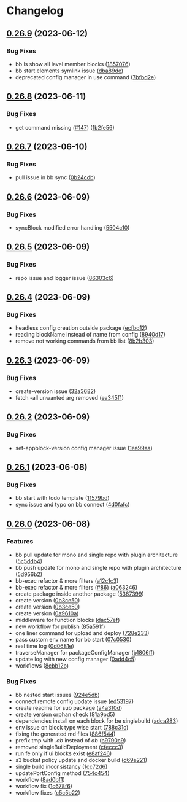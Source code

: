 # Changelog

## [0.26.9](https://github.com/appblocks-hub/BB-CLI/compare/v0.26.8...v0.26.9) (2023-06-12)


### Bug Fixes

* bb ls show all level member blocks ([1857076](https://github.com/appblocks-hub/BB-CLI/commit/1857076dcdc067c004fa564e7f5d04d861a16488))
* bb start elements symlink issue ([dba89de](https://github.com/appblocks-hub/BB-CLI/commit/dba89def09608282f704ef4aa2d013db75e96e3f))
* deprecated config manager in use command ([7bfbd2e](https://github.com/appblocks-hub/BB-CLI/commit/7bfbd2ea998016f60a9da7b2694a185c4f0dbffe))

## [0.26.8](https://github.com/appblocks-hub/BB-CLI/compare/v0.26.7...v0.26.8) (2023-06-11)


### Bug Fixes

* get command missing ([#147](https://github.com/appblocks-hub/BB-CLI/issues/147)) ([1b2fe56](https://github.com/appblocks-hub/BB-CLI/commit/1b2fe56939fdfd6d01ab4d2face734620a38f993))

## [0.26.7](https://github.com/appblocks-hub/BB-CLI/compare/v0.26.6...v0.26.7) (2023-06-10)


### Bug Fixes

* pull issue in bb sync ([0b24cdb](https://github.com/appblocks-hub/BB-CLI/commit/0b24cdb0b7023223564856a3c6ed700adad3aa31))

## [0.26.6](https://github.com/appblocks-hub/BB-CLI/compare/v0.26.5...v0.26.6) (2023-06-09)


### Bug Fixes

* syncBlock modified error handling ([5504c10](https://github.com/appblocks-hub/BB-CLI/commit/5504c10f39dbf105fbeb6fbfc75e2e7f9930ca52))

## [0.26.5](https://github.com/appblocks-hub/BB-CLI/compare/v0.26.4...v0.26.5) (2023-06-09)


### Bug Fixes

* repo issue and logger issue ([86303c6](https://github.com/appblocks-hub/BB-CLI/commit/86303c6253eda50523b7c4b4fea20db04199dda7))

## [0.26.4](https://github.com/appblocks-hub/BB-CLI/compare/v0.26.3...v0.26.4) (2023-06-09)


### Bug Fixes

* headless config creation outside package ([ecfbd12](https://github.com/appblocks-hub/BB-CLI/commit/ecfbd12e73581b650d606cec8b35d452174b5beb))
* reading blockName instead of name from config ([8940d17](https://github.com/appblocks-hub/BB-CLI/commit/8940d175ebc43af6fe919f1850593d7f20fcc91b))
* remove not working commands from bb list ([8b2b303](https://github.com/appblocks-hub/BB-CLI/commit/8b2b303ff2a6fed68f7feb4d06f495449f5b3cb0))

## [0.26.3](https://github.com/appblocks-hub/BB-CLI/compare/v0.26.2...v0.26.3) (2023-06-09)


### Bug Fixes

* create-version issue ([32a3682](https://github.com/appblocks-hub/BB-CLI/commit/32a36823848a4d3b0c46492c272ff4c8a0d6b907))
* fetch -all unwanted arg removed ([ea345f1](https://github.com/appblocks-hub/BB-CLI/commit/ea345f13226abdd16233e2cccb27319bcb036584))

## [0.26.2](https://github.com/appblocks-hub/BB-CLI/compare/v0.26.1...v0.26.2) (2023-06-09)


### Bug Fixes

* set-appblock-version config manager issue ([1ea99aa](https://github.com/appblocks-hub/BB-CLI/commit/1ea99aa3898f5cd0fff261ea63f01ed914155f04))

## [0.26.1](https://github.com/appblocks-hub/BB-CLI/compare/v0.26.0...v0.26.1) (2023-06-08)


### Bug Fixes

* bb start with todo template ([11579bd](https://github.com/appblocks-hub/BB-CLI/commit/11579bde426ef6a07bb877b8c142aefe21121607))
* sync issue and typo on bb connect ([4d0fafc](https://github.com/appblocks-hub/BB-CLI/commit/4d0fafc2a5b254a5098b0264a4bb730ca60ed0e4))

## [0.26.0](https://github.com/appblocks-hub/BB-CLI/compare/0.25.0...v0.26.0) (2023-06-08)


### Features

* bb pull update for mono and single repo with plugin architecture ([5c5ddb4](https://github.com/appblocks-hub/BB-CLI/commit/5c5ddb474b99dda069d2cb92596408b1c3f1da8e))
* bb push update for mono and single repo with plugin architecture ([5d956b2](https://github.com/appblocks-hub/BB-CLI/commit/5d956b29996b780a7106cada204ec2421c132ccc))
* bb-exec refactor & more filters ([a12c1c3](https://github.com/appblocks-hub/BB-CLI/commit/a12c1c3d572b563a8ae3a68653475d410a985ee1))
* bb-exec refactor & more filters ([#86](https://github.com/appblocks-hub/BB-CLI/issues/86)) ([a063246](https://github.com/appblocks-hub/BB-CLI/commit/a063246e259b801cb377d6ac0585bbcdb92d0a4f))
* create package inside another package ([5367399](https://github.com/appblocks-hub/BB-CLI/commit/53673993ab26960498855a22cdeb298dd0920bd8))
* create version ([0b3ce50](https://github.com/appblocks-hub/BB-CLI/commit/0b3ce5093e1185d8c59ed493cb87c88c8dd3fe0b))
* create version ([0b3ce50](https://github.com/appblocks-hub/BB-CLI/commit/0b3ce5093e1185d8c59ed493cb87c88c8dd3fe0b))
* create version ([0a9610a](https://github.com/appblocks-hub/BB-CLI/commit/0a9610ae043ae65ede71e72db42e3cbfa706649c))
* middleware for function blocks ([dac57ef](https://github.com/appblocks-hub/BB-CLI/commit/dac57ef41e62807f3722e0a7a92cfdc7cce96850))
* new workflow for publish ([85a591f](https://github.com/appblocks-hub/BB-CLI/commit/85a591f09afcc47bec98b998f712539402c2af88))
* one liner command for upload and deploy ([728e233](https://github.com/appblocks-hub/BB-CLI/commit/728e233dc75faabdb0cbfd7a94546b8a341b8f1a))
* pass custom env name for bb start ([07c0530](https://github.com/appblocks-hub/BB-CLI/commit/07c0530a6ccda92ba80d99a5589bc9c2a2dcc54f))
* real time log ([0d0681e](https://github.com/appblocks-hub/BB-CLI/commit/0d0681e36f557b6de92006570f84af04f961879b))
* traverseManager for packageConfigManager ([b1806ff](https://github.com/appblocks-hub/BB-CLI/commit/b1806ff4a7a6d2b3fecceca545bf5818a6e9e6e1))
* update log with new config manager ([0add4c5](https://github.com/appblocks-hub/BB-CLI/commit/0add4c531b1351e586b604b94e891c0974171aa9))
* workflows ([8cbb12b](https://github.com/appblocks-hub/BB-CLI/commit/8cbb12b0ce9241b9941787c143e893ada758b44e))


### Bug Fixes

* bb nested start issues ([924e5db](https://github.com/appblocks-hub/BB-CLI/commit/924e5db12de526d4981e95b6e5d8ad82b28daae0))
* connect remote config update issue ([ed53197](https://github.com/appblocks-hub/BB-CLI/commit/ed531970309ae2b97ee9b612fa2973abbab6b336))
* create readme for sub package ([a4a310d](https://github.com/appblocks-hub/BB-CLI/commit/a4a310d806517c35df3a5e57c2c2bc71de69517b))
* create version orphan check ([81a9bd5](https://github.com/appblocks-hub/BB-CLI/commit/81a9bd5075eabc9dc86709e10072a3486a4f9026))
* dependencies install on each block for be singlebuild ([adca283](https://github.com/appblocks-hub/BB-CLI/commit/adca2839377423c99ef1cc2da9b9a7899cc5f936))
* env issue on block type wise start ([788c31c](https://github.com/appblocks-hub/BB-CLI/commit/788c31c4f929f294b7530e4de971171553affb99))
* fixing the generated md files ([886f544](https://github.com/appblocks-hub/BB-CLI/commit/886f544a9a4373d27064ed483564db7512d8baf2))
* prefix tmp with ._ab_ instead of _ab_ ([b9790c9](https://github.com/appblocks-hub/BB-CLI/commit/b9790c9c9907f18d32e59f310720d6b561984a6e))
* removed singleBuildDeployment ([cfeccc3](https://github.com/appblocks-hub/BB-CLI/commit/cfeccc3089b00de88f724bfc5e26905919e8bd5d))
* run fe only if ui blocks exist ([e8af246](https://github.com/appblocks-hub/BB-CLI/commit/e8af246f04245984f307adf7a7edfc2c9307dc08))
* s3 bucket policy update and docker build ([d69e221](https://github.com/appblocks-hub/BB-CLI/commit/d69e221f5a80755c3d007f5ad45959212a1fcbce))
* single build inconsistancy ([1cc72d6](https://github.com/appblocks-hub/BB-CLI/commit/1cc72d6c8c00a1cb8c7513c72a6e4eb5e3fa3b12))
* updatePortConfig method ([754c454](https://github.com/appblocks-hub/BB-CLI/commit/754c454903d32b7b8bf80a82f055da02bbad3a62))
* workflow ([8ad0bf1](https://github.com/appblocks-hub/BB-CLI/commit/8ad0bf1457c2e44a48973ffd87cfd6b2eeafc81d))
* workflow fix ([1c678f6](https://github.com/appblocks-hub/BB-CLI/commit/1c678f60a67d5cd9c96bf51dc95bebb3bc5b141c))
* workflow fixes ([c5c5b22](https://github.com/appblocks-hub/BB-CLI/commit/c5c5b227376f6097bfc572cefdceeeef0875314b))
